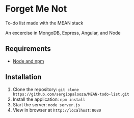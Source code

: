 # Forget Me Not
To-do list made with the MEAN stack

An excercise in MongoDB, Express, Angular, and Node

## Requirements

- [Node and npm](http://nodejs.org)

## Installation

1. Clone the repository: `git clone https://github.com/sergiopalooza/MEAN-todo-list.git`
2. Install the application: `npm install`
3. Start the server: `node server.js`
4. View in browser at `http://localhost:8080`